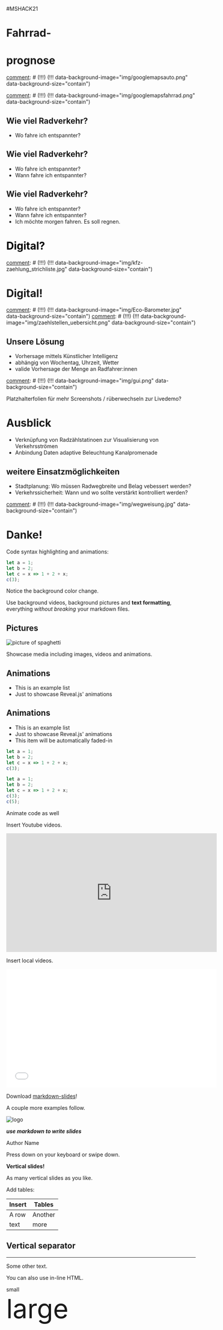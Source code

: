 [comment]: # (Set the theme:)
[comment]: # (THEME = night)
[comment]: # (CODE_THEME = zenburn)
[comment]: # (The list of themes is at https://revealjs.com/themes/)
[comment]: # (The list of code themes is at https://highlightjs.org/)

[comment]: # (Pass optional settings to reveal.js:)
[comment]: # (controls: true)
[comment]: # (keyboard: true)
[comment]: # (markdown: { smartypants: true })
[comment]: # (hash: false)
[comment]: # (respondToHashChanges: false)
[comment]: # (Other settings are documented at https://revealjs.com/config/)

#MSHACK21

# Fahrrad-
# prognose

[comment]: # (!!!)

[comment]: # (!!!) (!!! data-background-image="img/googlemapsauto.png" data-background-size="contain")

[comment]: # (!!!) (!!! data-background-image="img/googlemapsfahrrad.png" data-background-size="contain")

## Wie viel Radverkehr?

- Wo fahre ich entspannter?

[comment]: # (!!! data-auto-animate)


## Wie viel Radverkehr?

- Wo fahre ich entspannter?
- Wann fahre ich entspannter?

[comment]: # (!!! data-auto-animate)


## Wie viel Radverkehr?

- Wo fahre ich entspannter?
- Wann fahre ich entspannter?
- Ich möchte morgen fahren. Es soll regnen.

[comment]: # (!!! data-auto-animate)


<h1 style="color:black"> Digital? </h1>

[comment]: # (!!!) (!!! data-background-image="img/kfz-zaehlung_strichliste.jpg" data-background-size="contain")

# Digital! <!-- .style="color:white" -->

[comment]: # (!!!) (!!! data-background-image="img/Eco-Barometer.jpg" data-background-size="contain")
[comment]: # (!!!) (!!! data-background-image="img/zaehlstellen_uebersicht.png" data-background-size="contain")

## Unsere Lösung

- Vorhersage mittels Künstlicher Intelligenz
- abhängig von Wochentag, Uhrzeit, Wetter
- valide Vorhersage der Menge an Radfahrer:innen

[comment]: # (!!! data-auto-animate)

[comment]: # (!!!) (!!! data-background-image="img/gui.png" data-background-size="contain")

Platzhalterfolien für mehr Screenshots / rüberwechseln zur Livedemo?

[comment]: # (!!!)

# Ausblick

[comment]: # (!!!)

- Verknüpfung von Radzählstatinoen zur Visualisierung von Verkehrsströmen
- Anbindung Daten adaptive Beleuchtung Kanalpromenade

[comment]: # (!!!)

## weitere Einsatzmöglichkeiten

- Stadtplanung: Wo müssen Radwegbreite und Belag vebessert werden?
- Verkehrssicherheit: Wann und wo sollte verstärkt kontrolliert werden?

[comment]: # (!!!)

[comment]: # (!!!) (!!! data-background-image="img/wegweisung.jpg" data-background-size="contain")


# Danke!

[comment]: # (!!!)


Code syntax highlighting and animations:

```js [1-2|3|4]
let a = 1;
let b = 2;
let c = x => 1 + 2 + x;
c(3);
```

Notice the background color change.

[comment]: # (section attributes for the just-ending slide can be specified:)
[comment]: # (!!! data-background-color="aquamarine")

Use background videos, background pictures and **text formatting**,
everything *without breaking* your markdown files.

[comment]: # (!!! data-background-video="media/video.mp4", data-background-video-loop data-background-video-muted data-background-opacity="0.2")
[comment]: # (Other background options: https://revealjs.com/backgrounds/)

## Pictures

![picture of spaghetti](media/image0.gif) <!-- .element: style="height:50vh; max-width:80vw; image-rendering: crisp-edges;" -->

Showcase media including images, videos and animations.

[comment]: # (!!!)

## Animations

- This is an example list
- Just to showcase Reveal.js' animations

[comment]: # (!!! data-auto-animate)

## Animations

- This is an example list
- Just to showcase Reveal.js' animations
- This item will be automatically faded-in

[comment]: # (!!! data-auto-animate)

```js [1-2|3|4]
let a = 1;
let b = 2;
let c = x => 1 + 2 + x;
c(3);
```
<!-- .element: data-id="code" -->

[comment]: # (!!! data-auto-animate)

```js [5]
let a = 1;
let b = 2;
let c = x => 1 + 2 + x;
c(3);
c(5);
```
<!-- .element: data-id="code" -->

Animate code as well <!-- .element: class="fragment" data-fragment-index="1" -->

[comment]: # (!!! data-auto-animate)

Insert Youtube videos.

<iframe width="560" height="315" src="https://www.youtube.com/embed/KPfzRSBzNX4" frameborder="0" allow="accelerometer; autoplay; clipboard-write; encrypted-media; gyroscope; picture-in-picture" allowfullscreen></iframe>

[comment]: # (!!!)

Insert local videos.

<iframe width="560" height="315" src="media/video.mp4" frameborder="0" allow="accelerometer; autoplay; clipboard-write; encrypted-media; gyroscope; picture-in-picture" allowfullscreen></iframe>

[comment]: # (!!!)

Download [markdown-slides](https://gitlab.com/da_doomer/markdown-slides)!

[comment]: # (!!!)

A couple more examples follow.

[comment]: # (!!!)

![logo](media/wide.png)

***use markdown to write slides***

Author Name

[comment]: # (!!!)

[comment]: # (!!! data-background-image="media/inkscape.png" data-background-size="contain")

Press down on your keyboard or swipe down.

[comment]: # (|||)

**Vertical slides!**

[comment]: # (|||)

As many vertical slides as you like.

[comment]: # (!!!)

Add tables:

| Insert | Tables |
| ------ | ------ |
| A row  | Another|
| text   | more   |

[comment]: # (!!!)

## Vertical separator

----------

Some other text.

[comment]: # (!!!)

You can also use in-line HTML.

<div style="font-size: 1em;">
small
</div>

<div style="font-size: 5em;">
large
</div>
